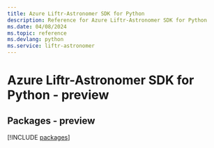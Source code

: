 ```yaml
---
title: Azure Liftr-Astronomer SDK for Python
description: Reference for Azure Liftr-Astronomer SDK for Python
ms.date: 04/08/2024
ms.topic: reference
ms.devlang: python
ms.service: liftr-astronomer
---
```

# Azure Liftr-Astronomer SDK for Python - preview
## Packages - preview
[!INCLUDE [packages](liftr-astronomer-index.md)]